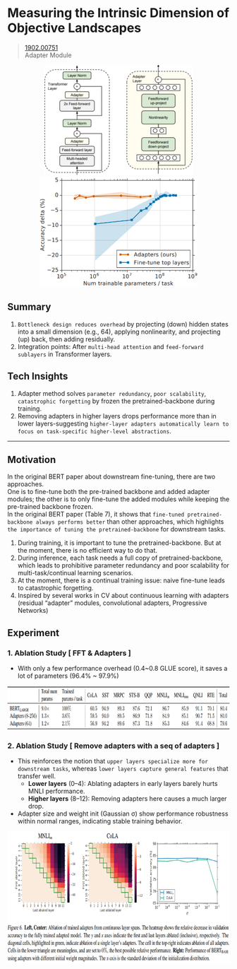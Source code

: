 # Measuring the Intrinsic Dimension of Objective Landscapes
> [1902.00751](https://arxiv.org/abs/1902.00751)<br>
> Adapter Module
<div align=center><img src="/figures/1902.00751.1.png" style="height: 250px; width: auto;"/><img src="/figures/1902.00751.2.png" style="height: 250px; width: auto;"/></div>

## Summary 
1. `Bottleneck design reduces overhead` by projecting (down) hidden states into a small dimension (e.g., 64), applying nonlinearity, and projecting (up) back, then adding residually.
2. Integration points: After `multi-head attention` and `feed-forward sublayers` in Transformer layers.

## Tech Insights 
1. Adapter method solves `parameter redundancy`, `poor scalability`, `catastrophic forgetting` by frozen the pretrained-backbone during training.
2. Removing adapters in higher layers drops performance more than in lower layers-suggesting `higher-layer adapters automatically learn to focus on task-specific higher-level abstractions`.

---

## Motivation 
In the original BERT paper about downstream fine-tuning, there are two approaches.<br>
One is to fine-tune both the pre-trained backbone and added adapter modules; the other is to only fine-tune the added modules while keeping the pre-trained backbone frozen. <br>
In the original BERT paper (Table 7), it shows that `fine-tuned pretrained-backbone always performs better` than other approaches, which highlights `the importance of tuning the pretrained-backbone` for downstream tasks. 
1. During training, it is important to tune the pretrained-backbone. But at the moment, there is no efficient way to do that.
2. During inference, each task needs a full copy of pretrained-backbone, which leads to prohibitive parameter redundancy and poor scalability for multi-task/continual learning scenarios.
3. At the moment, there is a continual training issue: naive fine-tune leads to catastrophic forgetting.
4. Inspired by several works in CV about continuous learning with adapters (residual “adapter” modules, convolutional adapters, Progressive Networks)

## Experiment
### 1. Ablation Study [ FFT & Adapters ]
- With only a few performance overhead (0.4~0.8 GLUE score), it saves a lot of parameters (96.4% ~ 97.9%)<br>

<div align=center><img src="/figures/1902.00751.3.png" style="height: 100px; width: auto;"/></div>

### 2. Ablation Study [ Remove adapters with a seq of adapters ]
- This reinforces the notion that `upper layers specialize more for downstream tasks`, whereas `lower layers capture general features` that transfer well.
  - **Lower layers** (0–4): Ablating adapters in early layers barely hurts MNLI performance.
  - **Higher layers** (8–12): Removing adapters here causes a much larger drop.
- Adapter size and weight init (Gaussian σ) show performance robustness within normal ranges, indicating stable training behavior.
<div align=center><img src="/figures/1902.00751.4.png" style="height: 300px; width: auto;"/></div>
